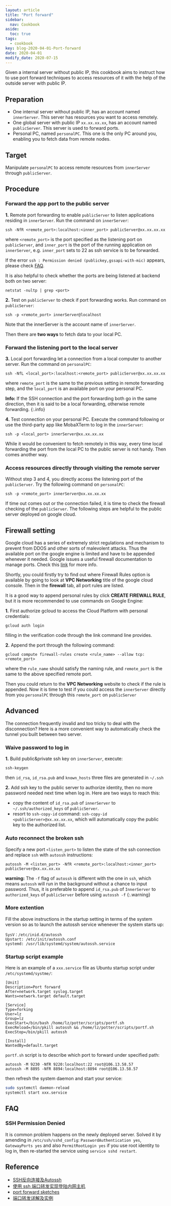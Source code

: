 ```yaml
---
layout: article
title: "Port forward"
sidebar:
  nav: Cookbook
aside:
  toc: true
tags:
  - cookbook
key: blog-2020-04-01-Port-forward
date: 2020-04-01
modify_date: 2020-07-15
---
```


Given a internal server without public IP, this cookbook aims to instruct how to use port forward techniques to access resources of it with the help of the outside server with public IP.
<!--more-->

## Preparation

- One internal server without public IP, has an account named `innerServer`. This server has resources you want to access remotely.
- One global server with public IP `xx.xx.xx.xx`, has an account named `publicServer`. This server is used to forward ports.
- Personal PC, named `personalPC`. This one is the only PC around you, enabling you to fetch data from remote nodes.

## Target

Manipulate `personalPC` to access remote resources from `innerServer` through `publicServer`.


## Procedure

### Forward the app port to the public server

**1\.** Remote port forwarding to enable `publicServer` to listen applications residing in `innerServer`. Run the command on `innerServer`:
   
``` shell
ssh -NfR <remote_port>:localhost:<inner_port> publicServer@xx.xx.xx.xx
```

where `<remote_port>` is the port specified as the listening port on `publicServer`, and `inner_port` is the port of the running application on `innerServer`, e.g. `inner_port` sets to 22 as ssh service is to be forwarded.

If the error `ssh : Permission denied (publickey,gssapi-with-mic)` appears, please check [FAQ](#faq).

It is also helpful to check whether the ports are being listened at backend both on two server:

``` shell
netstat -nultp | grep <port>
```

**2\.** Test on `publicServer` to check if port forwarding works. Run command on `publicServer`:
   
``` shell
ssh -p <remote_port> innerServer@localhost
```
Note that the innerServer is the account name of `innerServer`.

Then there are **two ways** to fetch data to your local PC.

### Forward the listening port to the local server

**3\.** Local port forwarding let a connection from a local computer to another server. Run the command on `personalPC`:
 
``` shell
ssh -NfL <local_port>:localhost:<remote_port> publicServer@xx.xx.xx.xx
```

where `remote_port` is the same to the previous setting in remote forwarding step, and the `local_port` is an available port on your personal PC.

**Info:** If the SSH connection and the port forwarding both go in the same direction, then it is said to be a local forwarding, otherwise remote forwarding.
{:.info}

**4\.** Test connection on your personal PC. Execute the command following or use the third-party app like MobaXTerm to log in the `innerServer`:

``` shell
ssh -p <local_port> innerServer@xx.xx.xx.xx
```

While it would be convenient to fetch remotely in this way, every time local forwarding the port from the local PC to the public server is not handy. Then comes another way.

### Access resources directly through visiting the remote server

Without step 3 and 4, you directly access the listening port of the `publicServer`. Try the following command on `personalPC`:

``` shell
ssh -p <remote_port> innerServer@xx.xx.xx.xx
```

If time out comes out or the connection failed, it is time to check the firewall checking of the `publicServer`. The following steps are helpful to the public server deployed on google cloud.

## Firewall setting

Google cloud has a series of extremely strict regulations and mechanism to prevent from DDOS and other sorts of malevolent attacks. Thus the available port on the google engine is limited and have to be appended whenever it needed. Google issues a useful firewall documentation to manage ports. Check this [link](https://cloud.google.com/sdk/gcloud/reference/compute/firewall-rules/create) for more info.

Shortly, you could firstly try to find out where Firewall Rules option is available by going to look at **VPC Networking** title of the google cloud console. Then in the **firewall** tab, all port rules are listed.

It is a good way to append personal rules by click **CREATE FIREWALL RULE**, but it is more recommended to use commands on Google Engine:

**1\.** First authorize gcloud to access the Cloud Platform with personal credentials:

``` shell
gcloud auth login
```

filling in the verification code through the link command line provides.

**2\.** Append the port through the following command:

``` shell
gcloud compute firewall-rules create <rule_name> --allow tcp:<remote_port>
```

where the `rule_name` should satisfy the naming rule, and `remote_port` is the same to the above specified remote port.

Then you could return to the **VPC Networking** website to check if the rule is appended. Now it is time to test if you could access the `innerServer` directly from you `personalPC` through this `remote_port` on `publicServer`

## Advanced

The connection frequently invalid and too tricky to deal with the disconnection?
Here is a more convenient way to automatically check the tunnel you built between two server.

### Waive password to log in

**1\.** Build public&private ssh key on `innerServer`, execute:

``` shell
ssh-keygen
```
then `id_rsa`, `id_rsa.pub` and `known_hosts` three files are generated in `~/.ssh`

**2\.** Add ssh key to the public server to authorize identity, then no more password needed next time when log in. Here are two ways to reach this:

- copy the content of `id_rsa.pub` of `innerServer` to `~/.ssh/authorized_keys` of `publicServer`.
- resort to `ssh-copy-id` command: `ssh-copy-id <publicServer>@xx.xx.xx.xx`, which will automatically copy the public key to the authorized list.

### Auto reconnect the broken ssh

Specify a new port `<listen_port>` to listen the state of the ssh connection and replace `ssh` with `autossh` instructions:

``` shell
autossh -M <listen_port> -NfR <remote_port>:localhost:<inner_port> publicServer@xx.xx.xx.xx
```

**warning:** The `-f` flag of `autossh` is different with the one in `ssh`, which means `autossh` will run in the background without a chance to input password. Thus, it is preferable to append `id_rsa.pub` of `InnerServer` to `authorized_keys` of `publicServer` before using `autossh -f`
{:.warning}

### More extention

Fill the above instructions in the startup setting in terms of the system version so as to launch the autossh service whenever the system starts up:

```
SysV：/etc/inid.d/autossh
Upstart: /etc/init/autossh.conf
systemd: /usr/lib/systemd/system/autossh.service
```

### Startup script example

Here is an example of a `xxx.service` file as Ubuntu startup script under `/etc/systemd/systme/`:

```
[Unit]
Description=Port forward
After=network.target syslog.target
Wants=network.target default.target

[Service]
Type=forking
User=lz
Group=lz
ExecStart=/bin/bash /home/lz/potter/scripts/portf.sh
ExecReload=/bin/pkill autossh && /home/lz/potter/scripts/portf.sh
ExecStop=/bin/pkill autossh

[Install]
WantedBy=default.target
```

`portf.sh` script is to describe which port to forward under specified path:

```
autossh -M 9230 -NfR 9220:localhost:22 root@106.13.58.57
autossh -M 8895 -NfR 8894:localhost:8894 root@106.13.58.57
```

then refresh the system daemon and start your service:

``` bash
sudo systemctl daemon-reload
systemctl start xxx.service
```


## FAQ

### SSH Permission Denied

It is common problem happens on the newly deployed server.
Solved it by amending in `/etc/ssh/sshd_config`:
`PasswordAuthentication yes`, `GatewayPorts yes` and also `PermitRootLogin yes` if you use root identity to log in, then re-started the service using `service sshd restart`.


## Reference

- [SSH反向连接及Autossh](https://www.cnblogs.com/irockcode/p/6629526.html)
- [使用 ssh 端口转发实现登陆内网主机](https://blog.csdn.net/bgao86/article/details/80233913)
- [port forward sketches](https://unix.stackexchange.com/questions/115897/whats-ssh-port-forwarding-and-whats-the-difference-between-ssh-local-and-remot)
- [端口转发详解及实例](https://www.cnblogs.com/keerya/p/7612715.html)